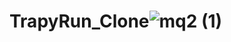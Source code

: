 # TrapyRun_Clone![mq2 (1)](https://user-images.githubusercontent.com/85257891/147848584-b126196e-cac0-4789-ae80-209f36614829.jpg)
